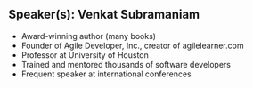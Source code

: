 ## Speaker(s): Venkat Subramaniam

- Award-winning author (many books)
- Founder of Agile Developer, Inc., creator of agilelearner.com
- Professor at University of Houston
- Trained and mentored thousands of software developers
- Frequent speaker at international conferences
